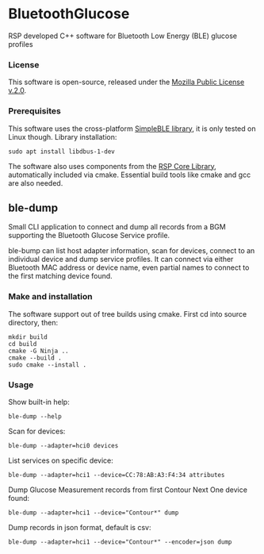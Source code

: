 # BluetoothGlucose
RSP developed C++ software for Bluetooth Low Energy (BLE) glucose profiles

### License
This software is open-source, released under the [Mozilla Public License v.2.0](https://www.mozilla.org/en-US/MPL/2.0/).

### Prerequisites
This software uses the cross-platform [SimpleBLE library](https://simpleble.readthedocs.io/en/latest/overview.html), it is only tested on Linux though.
Library installation:
```shell
sudo apt install libdbus-1-dev
```
The software also uses components from the [RSP Core Library](https://github.com/rsps/rsp-core-library), automatically included via cmake. 
Essential build tools like cmake and gcc are also needed.

## ble-dump
Small CLI application to connect and dump all records from a BGM supporting the Bluetooth Glucose Service profile.

ble-bump can list host adapter information, scan for devices, connect to an individual device and dump service profiles.
It can connect via either Bluetooth MAC address or device name, even partial names to connect to the first matching
device found.

### Make and installation
The software support out of tree builds using cmake.
First cd  into source directory, then: 
```shell
mkdir build
cd build
cmake -G Ninja ..
cmake --build .
sudo cmake --install .
```

### Usage
Show built-in help:
```shell
ble-dump --help
```
Scan for devices:
```shell
ble-dump --adapter=hci0 devices
```
List services on specific device:
```shell
ble-dump --adapter=hci1 --device=CC:78:AB:A3:F4:34 attributes
```
Dump Glucose Measurement records from first Contour Next One device found:
```shell
ble-dump --adapter=hci1 --device="Contour*" dump
```
Dump records in json format, default is csv:
```shell
ble-dump --adapter=hci1 --device="Contour*" --encoder=json dump
```
